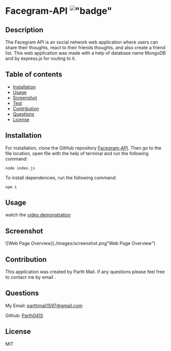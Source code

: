 # Facegram-API !["badge"](https://img.shields.io/badge/license-MIT-green)

## Description

The Facegram API is an social network web application where users can share their thoughts, react to their friends thoughts, and also create a friend list. This web application was made with a help of database name MongoDB and by express.js for routing to it.

## Table of contents

- [Installation](#installation)
- [Usage](#usage)
- [Screenshot](#screenshot)
- [Test](#test)
- [Contribution](#contribution)
- [Questions](#questions)
- [License](#license)

## Installation

For installation, clone the GitHub repository [Facegram-API](https://github.com/Parth0415/Facegram-API).
Then go to the file location, open file with the help of terminal and run the following command:
```
node index.js
```

To install dependencies, run the following command:
```
npm i
```

## Usage

watch the [video demonstration]()

## Screenshot

![Web Page Overview](./images/screenshot.png"Web Page Overview")


## Contribution

This application was created by Parth Mali. If any questions please feel free to contact me by email .

## Questions

My Email:
[parthmali1597@gmail.com](mailto:parthmali1597@gmail.com)

Github:
[Parth0415](https://github.com/Parth0415)

## License

MIT